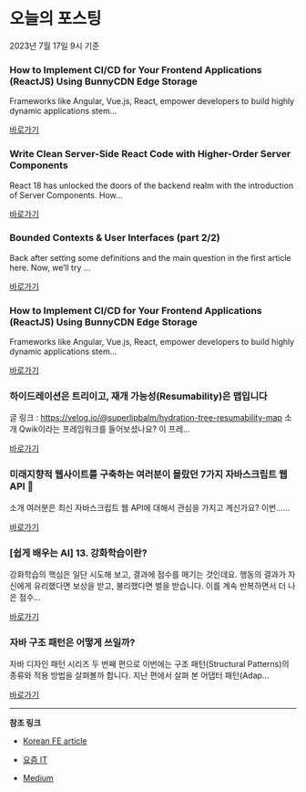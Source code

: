 # 오늘의 포스팅 
2023년 7월 17일 9시 기준 

### How to Implement CI/CD for Your Frontend Applications (ReactJS) Using BunnyCDN Edge Storage 

 Frameworks like Angular, Vue.js, React, empower developers to build highly dynamic applications stem... 

 [바로가기](https://medium.com/@adihanif/how-to-implement-ci-cd-for-your-frontend-applications-reactjs-using-bunnycdn-edge-storage-42d2d46c06fc?responsesOpen=true&sortBy=REVERSE_CHRON&source=topic_portal_recommended_stories---------0-84----------reactjs----------298503f4_d7a7_4358_b323_f93525d779fd-------) 

### Write Clean Server-Side React Code with Higher-Order Server Components 

 React 18 has unlocked the doors of the backend realm with the introduction of Server Components. How... 

 [바로가기](https://medium.com/@burkayanduv/write-clean-server-side-react-code-with-higher-order-server-components-2b0e8df45008?responsesOpen=true&sortBy=REVERSE_CHRON&source=topic_portal_recommended_stories---------0-84----------nextjs----------40f2c3f5_6a69_497d_84e7_8407749cbd57-------) 

### Bounded Contexts & User Interfaces (part 2/2) 

 Back after setting some definitions and the main question in the first article here. Now, we’ll try ... 

 [바로가기](https://medium.com/@tpierrain/bounded-contexts-user-interfaces-part-2-2-a09d51cfc08f?responsesOpen=true&sortBy=REVERSE_CHRON&source=topic_portal_recommended_stories---------0-84----------front_end_development----------b1279336_8571_4fbd_a564_2e2ea3944ec1-------) 

### How to Implement CI/CD for Your Frontend Applications (ReactJS) Using BunnyCDN Edge Storage 

 Frameworks like Angular, Vue.js, React, empower developers to build highly dynamic applications stem... 

 [바로가기](https://medium.com/@adihanif/how-to-implement-ci-cd-for-your-frontend-applications-reactjs-using-bunnycdn-edge-storage-42d2d46c06fc?responsesOpen=true&sortBy=REVERSE_CHRON&source=topic_portal_recommended_stories---------0-84----------react----------943045c5_f675_4b65_b1f9_f3d4c5b970db-------) 

###  하이드레이션은 트리이고, 재개 가능성(Resumability)은 맵입니다 

 글 링크 : https://velog.io/@superlipbalm/hydration-tree-resumability-map 소개 Qwik이라는 프레임워크를 들어보셨나요? 이 프레... 

 [바로가기](https://kofearticle.substack.com/p/korean-fe-article-resumability-1cb) 

###  미래지향적 웹사이트를 구축하는 여러분이 몰랐던 7가지 자바스크립트 웹 API 🤯 

 소개 여러분은 최신 자바스크립트 웹 API에 대해서 관심을 가지고 계신가요? 이번…... 

 [바로가기](https://kofearticle.substack.com/p/korean-fe-article-7-api) 

### [쉽게 배우는 AI] 13. 강화학습이란? 

 강화학습의 핵심은 일단 시도해 보고, 결과에 점수를 매기는 것인데요. 행동의 결과가 자신에게 유리했다면 보상을 받고, 불리했다면 벌을 받습니다. 이를 계속 반복하면서 더 나은 점수... 

 [바로가기](https://yozm.wishket.com/magazine/detail/2123/) 

### 자바 구조 패턴은 어떻게 쓰일까? 

 자바 디자인 패턴 시리즈 두 번째 편으로 이번에는 구조 패턴(Structural Patterns)의 종류와 적용 방법을 살펴볼까 합니다. 지난 편에서 살펴 본 어댑터 패턴(Adap... 

 [바로가기](https://yozm.wishket.com/magazine/detail/2122/) 

---

**참조 링크**

- [Korean FE article](https://kofearticle.substack.com) 

- [요즘 IT](https://yozm.wishket.com/magazine) 

- [Medium](https://medium.com) 

